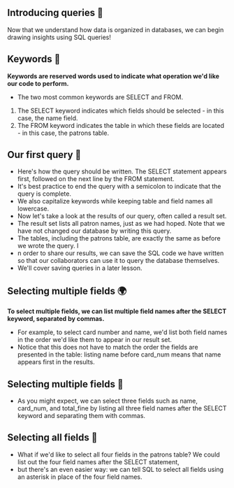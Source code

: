 ##  Introducing queries :jack_o_lantern:
Now that we understand how data is organized in databases, we can begin drawing insights using SQL queries!

## Keywords :jack_o_lantern:
**Keywords are reserved words used to indicate what operation we'd like our code to perform.**
- The two most common keywords are SELECT and FROM. 
1. The SELECT keyword indicates which fields should be selected - in this case, the name field.
2. The FROM keyword indicates the table in which these fields are located - in this case, the patrons table.

## Our first query :crystal_ball:
- Here's how the query should be written. The SELECT statement appears first, followed on the next line by the FROM statement.
- It's best practice to end the query with a semicolon to indicate that the query is complete.
- We also capitalize keywords while keeping table and field names all lowercase.
- Now let's take a look at the results of our query, often called a result set.
- The result set lists all patron names, just as we had hoped. Note that we have not changed our database by writing this query.
- The tables, including the patrons table, are exactly the same as before we wrote the query. I
- n order to share our results, we can save the SQL code we have written so that our collaborators can use it to query the database themselves.
- We'll cover saving queries in a later lesson.

## Selecting multiple fields :earth_africa:
**To select multiple fields, we can list multiple field names after the SELECT keyword, separated by commas.**
- For example, to select card number and name, we'd list both field names in the order we'd like them to appear in our result set.
- Notice that this does not have to match the order the fields are presented in the table: listing name before card_num means that name appears first in the results.

## Selecting multiple fields :mushroom:
- As you might expect, we can select three fields such as name, card_num, and total_fine by listing all three field names after the SELECT keyword and separating them with commas.

## Selecting all fields :mushroom:
- What if we'd like to select all four fields in the patrons table? We could list out the four field names after the SELECT statement,
- but there's an even easier way: we can tell SQL to select all fields using an asterisk in place of the four field names.
